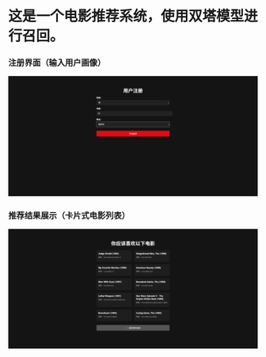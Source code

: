 # 这是一个电影推荐系统，使用双塔模型进行召回。

### 注册界面（输入用户画像）
<img src="screenshots/register_page.png" width="1200"/>

### 推荐结果展示（卡片式电影列表）
<img src="screenshots/recommend_result.png" width="1200"/>
